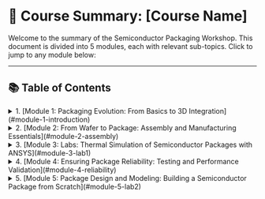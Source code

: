 # 📘 Course Summary: [Course Name]

Welcome to the summary of the Semiconductor Packaging Workshop. This document is divided into 5 modules, each with relevant sub-topics. Click to jump to any module below:

---

## 📚 Table of Contents

<details> 
   <summary> 1. [Module 1: Packaging Evolution: From Basics to 3D Integration](#module-1-introduction) </summary>
              <pre> 
                  - Introduction To Semiconductor Packaging And Industry Overview <br>
                  - Understanding Package Requirements And Foundational Package Types <br> 
                  - Evolving Package Architectures - From Single Chip To Multi-Chip Modules <br>  
                  - Interposers Re-distribution Layers And 2.5D/3D Packaging Approaches <br>
                  - Comparative Analysis And Selecting The Right Packaging Solution </pre>
      </details>
<details>
<summary> 2. [Module 2: From Wafer to Package: Assembly and Manufacturing Essentials](#module-2-assembly)</summary>
                 - Setting The Stage - Supply Chain And Facilities  
                 - Wafer Pre-Preparation - Grinding And Dicing  
                 - Wire Bond Packaging - Die Attach To Molding  
                 - Flip Chip Assembly - Bump Formation And Underfill  
                 - Wafer Level Packaging And Conclusion  
   </details>
<details> 
<summary> 3. [Module 3: Labs: Thermal Simulation of Semiconductor Packages with ANSYS](#module-3-lab1)</summary>
                 - Introduction And Getting Started With ANSYS Electronics Desktop  
                 - Setting Up A Flip-Chip BGA Package  
                 - Material Definitions And Thermal Power Sources  
                 - Meshing And Running The Thermal Analysis  
                 - Viewing Results And Exploring Other Package Types  
</details>

<details> 
   <summary> 4. [Module 4: Ensuring Package Reliability: Testing and Performance Validation](#module-4-reliability)</summary>
                 - Introduction to Package Testing and Electrical Functionality Checks
                 - Reliability and Performance Testing of Semiconductor Packages             
</details>
<details>
<summary> 5. [Module 5: Package Design and Modeling: Building a Semiconductor Package from Scratch](#module-5-lab2) </summary>
                  - Introduction to Package Cross-Section Modeling in ANSYS Electronics Desktop (AEDT)
                  - Creating the Die and Substrate in AEDT
                  - Adding Die Attach Material and Bond Pads
                  - Wire Bond Creation and Material Assignment
                  - Applying Mold Compound and Finalizing the Package Model

## 🧠 Module 1: Packaging Evolution: From Basics to 3D Integration

### 🔹 1.1 What is [Topic]?

Text description here...

![Intro Image](assets/module1-img1.png)

### 🔹 1.2 Course Goals

- Learn X
- Understand Y

---

## 🏭 Module 2: Fr om Wafer to Package: Assembly and Manufacturing Essentials

### 🔹 2.1 Key Concept A

Explain...

![Diagram](assets/module2-diagram.jpg)

### 🔹 2.2 Key Concept B

Bullet points, explanations, etc.

---

## 💻 Module 3: Labs: Thermal Simulation of Semiconductor Packages with ANSYS

### 🔹 3.1 Example 1: [Tool/Platform]

Code snippet or image.

---

## 🚀 Module 4: Ensuring Package Reliability: Testing and Performance Validation

...

---

## ✅ Module 5: Package Design and Modeling: Building a Semiconductor Package from Scratch

- Final concepts
- Key takeaways

